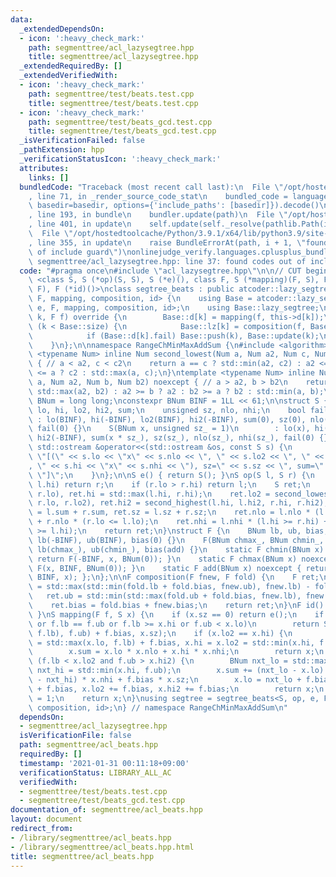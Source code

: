 ```yaml
---
data:
  _extendedDependsOn:
  - icon: ':heavy_check_mark:'
    path: segmenttree/acl_lazysegtree.hpp
    title: segmenttree/acl_lazysegtree.hpp
  _extendedRequiredBy: []
  _extendedVerifiedWith:
  - icon: ':heavy_check_mark:'
    path: segmenttree/test/beats.test.cpp
    title: segmenttree/test/beats.test.cpp
  - icon: ':heavy_check_mark:'
    path: segmenttree/test/beats_gcd.test.cpp
    title: segmenttree/test/beats_gcd.test.cpp
  _isVerificationFailed: false
  _pathExtension: hpp
  _verificationStatusIcon: ':heavy_check_mark:'
  attributes:
    links: []
  bundledCode: "Traceback (most recent call last):\n  File \"/opt/hostedtoolcache/Python/3.9.1/x64/lib/python3.9/site-packages/onlinejudge_verify/documentation/build.py\"\
    , line 71, in _render_source_code_stat\n    bundled_code = language.bundle(stat.path,\
    \ basedir=basedir, options={'include_paths': [basedir]}).decode()\n  File \"/opt/hostedtoolcache/Python/3.9.1/x64/lib/python3.9/site-packages/onlinejudge_verify/languages/cplusplus.py\"\
    , line 193, in bundle\n    bundler.update(path)\n  File \"/opt/hostedtoolcache/Python/3.9.1/x64/lib/python3.9/site-packages/onlinejudge_verify/languages/cplusplus_bundle.py\"\
    , line 401, in update\n    self.update(self._resolve(pathlib.Path(included), included_from=path))\n\
    \  File \"/opt/hostedtoolcache/Python/3.9.1/x64/lib/python3.9/site-packages/onlinejudge_verify/languages/cplusplus_bundle.py\"\
    , line 355, in update\n    raise BundleErrorAt(path, i + 1, \"found codes out\
    \ of include guard\")\nonlinejudge_verify.languages.cplusplus_bundle.BundleErrorAt:\
    \ segmenttree/acl_lazysegtree.hpp: line 37: found codes out of include guard\n"
  code: "#pragma once\n#include \"acl_lazysegtree.hpp\"\n\n// CUT begin\ntemplate\
    \ <class S, S (*op)(S, S), S (*e)(), class F, S (*mapping)(F, S), F (*composition)(F,\
    \ F), F (*id)()>\nclass segtree_beats : public atcoder::lazy_segtree<S, op, e,\
    \ F, mapping, composition, id> {\n    using Base = atcoder::lazy_segtree<S, op,\
    \ e, F, mapping, composition, id>;\n    using Base::lazy_segtree;\n    void all_apply(int\
    \ k, F f) override {\n        Base::d[k] = mapping(f, this->d[k]);\n        if\
    \ (k < Base::size) {\n            Base::lz[k] = composition(f, Base::lz[k]);\n\
    \            if (Base::d[k].fail) Base::push(k), Base::update(k);\n        }\n\
    \    }\n};\n\nnamespace RangeChMinMaxAddSum {\n#include <algorithm>\n\ntemplate\
    \ <typename Num> inline Num second_lowest(Num a, Num a2, Num c, Num c2) noexcept\
    \ { // a < a2, c < c2\n    return a == c ? std::min(a2, c2) : a2 <= c ? a2 : c2\
    \ <= a ? c2 : std::max(a, c);\n}\ntemplate <typename Num> inline Num second_highest(Num\
    \ a, Num a2, Num b, Num b2) noexcept { // a > a2, b > b2\n    return a == b ?\
    \ std::max(a2, b2) : a2 >= b ? a2 : b2 >= a ? b2 : std::min(a, b);\n}\n\nusing\
    \ BNum = long long;\nconstexpr BNum BINF = 1LL << 61;\n\nstruct S {\n    BNum\
    \ lo, hi, lo2, hi2, sum;\n    unsigned sz, nlo, nhi;\n    bool fail;\n    S()\
    \ : lo(BINF), hi(-BINF), lo2(BINF), hi2(-BINF), sum(0), sz(0), nlo(0), nhi(0),\
    \ fail(0) {}\n    S(BNum x, unsigned sz_ = 1)\n        : lo(x), hi(x), lo2(BINF),\
    \ hi2(-BINF), sum(x * sz_), sz(sz_), nlo(sz_), nhi(sz_), fail(0) {}\n    friend\
    \ std::ostream &operator<<(std::ostream &os, const S s) {\n        return os <<\
    \ \"[(\" << s.lo << \"x\" << s.nlo << \", \" << s.lo2 << \", \" << s.hi2 << \"\
    , \" << s.hi << \"x\" << s.nhi << \"), sz=\" << s.sz << \", sum=\" << s.sum <<\
    \ \"]\";\n    }\n};\n\nS e() { return S(); }\nS op(S l, S r) {\n    if (l.lo >\
    \ l.hi) return r;\n    if (r.lo > r.hi) return l;\n    S ret;\n    ret.lo = std::min(l.lo,\
    \ r.lo), ret.hi = std::max(l.hi, r.hi);\n    ret.lo2 = second_lowest(l.lo, l.lo2,\
    \ r.lo, r.lo2), ret.hi2 = second_highest(l.hi, l.hi2, r.hi, r.hi2);\n    ret.sum\
    \ = l.sum + r.sum, ret.sz = l.sz + r.sz;\n    ret.nlo = l.nlo * (l.lo <= r.lo)\
    \ + r.nlo * (r.lo <= l.lo);\n    ret.nhi = l.nhi * (l.hi >= r.hi) + r.nhi * (r.hi\
    \ >= l.hi);\n    return ret;\n}\nstruct F {\n    BNum lb, ub, bias;\n    F() :\
    \ lb(-BINF), ub(BINF), bias(0) {}\n    F(BNum chmax_, BNum chmin_, BNum add) :\
    \ lb(chmax_), ub(chmin_), bias(add) {}\n    static F chmin(BNum x) noexcept {\
    \ return F(-BINF, x, BNum(0)); }\n    static F chmax(BNum x) noexcept { return\
    \ F(x, BINF, BNum(0)); }\n    static F add(BNum x) noexcept { return F(-BINF,\
    \ BINF, x); };\n};\n\nF composition(F fnew, F fold) {\n    F ret;\n    ret.lb\
    \ = std::max(std::min(fold.lb + fold.bias, fnew.ub), fnew.lb) - fold.bias;\n \
    \   ret.ub = std::min(std::max(fold.ub + fold.bias, fnew.lb), fnew.ub) - fold.bias;\n\
    \    ret.bias = fold.bias + fnew.bias;\n    return ret;\n}\nF id() { return F();\
    \ }\nS mapping(F f, S x) {\n    if (x.sz == 0) return e();\n    if (x.lo == x.hi\
    \ or f.lb == f.ub or f.lb >= x.hi or f.ub < x.lo)\n        return S(std::min(std::max(x.lo,\
    \ f.lb), f.ub) + f.bias, x.sz);\n    if (x.lo2 == x.hi) {\n        x.lo = x.hi2\
    \ = std::max(x.lo, f.lb) + f.bias, x.hi = x.lo2 = std::min(x.hi, f.ub) + f.bias;\n\
    \        x.sum = x.lo * x.nlo + x.hi * x.nhi;\n        return x;\n    }\n    if\
    \ (f.lb < x.lo2 and f.ub > x.hi2) {\n        BNum nxt_lo = std::max(x.lo, f.lb),\
    \ nxt_hi = std::min(x.hi, f.ub);\n        x.sum += (nxt_lo - x.lo) * x.nlo - (x.hi\
    \ - nxt_hi) * x.nhi + f.bias * x.sz;\n        x.lo = nxt_lo + f.bias, x.hi = nxt_hi\
    \ + f.bias, x.lo2 += f.bias, x.hi2 += f.bias;\n        return x;\n    }\n    x.fail\
    \ = 1;\n    return x;\n}\nusing segtree = segtree_beats<S, op, e, F, mapping,\
    \ composition, id>;\n} // namespace RangeChMinMaxAddSum\n"
  dependsOn:
  - segmenttree/acl_lazysegtree.hpp
  isVerificationFile: false
  path: segmenttree/acl_beats.hpp
  requiredBy: []
  timestamp: '2021-01-31 00:11:18+09:00'
  verificationStatus: LIBRARY_ALL_AC
  verifiedWith:
  - segmenttree/test/beats.test.cpp
  - segmenttree/test/beats_gcd.test.cpp
documentation_of: segmenttree/acl_beats.hpp
layout: document
redirect_from:
- /library/segmenttree/acl_beats.hpp
- /library/segmenttree/acl_beats.hpp.html
title: segmenttree/acl_beats.hpp
---
```

